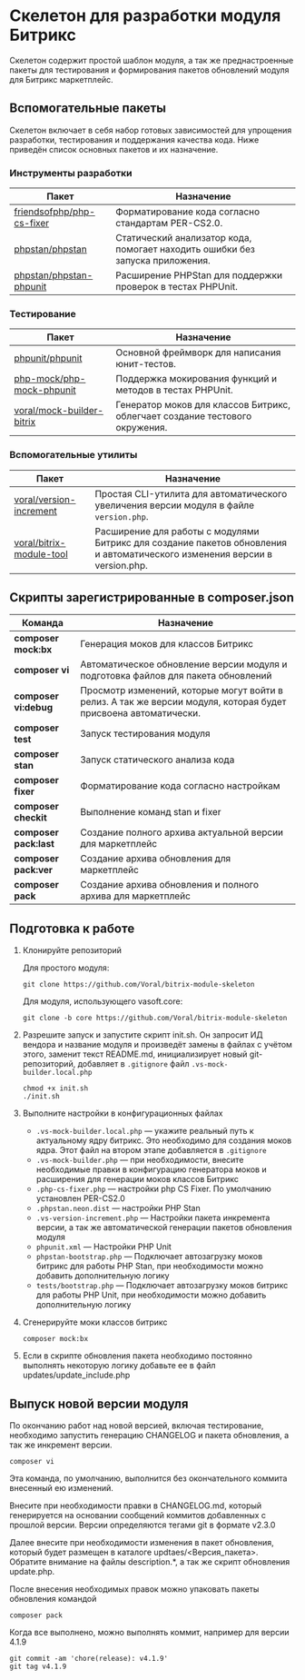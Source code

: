 # Скелетон для разработки модуля Битрикс

Скелетон содержит простой шаблон модуля, а так же преднастроенные пакеты для тестирования и формирования пакетов
обновлений модуля для Битрикс маркетплейс.

## Вспомогательные пакеты

Скелетон включает в себя набор готовых зависимостей для упрощения разработки, тестирования и поддержания качества кода.
Ниже приведён список основных пакетов и их назначение.

### Инструменты разработки

| Пакет                                                                     | Назначение                                                                    |
|---------------------------------------------------------------------------|-------------------------------------------------------------------------------|
| [friendsofphp/php-cs-fixer](https://github.com/PHP-CS-Fixer/PHP-CS-Fixer) | Форматирование кода согласно стандартам PER-CS2.0.                            |
| [phpstan/phpstan](https://github.com/phpstan/phpstan)                     | Статический анализатор кода, помогает находить ошибки без запуска приложения. |
| [phpstan/phpstan-phpunit](https://github.com/phpstan/phpstan-phpunit)     | Расширение PHPStan для поддержки проверок в тестах PHPUnit.                   |

### Тестирование

| Пакет                                                                     | Назначение                                                                   |
|---------------------------------------------------------------------------|------------------------------------------------------------------------------|
| [phpunit/phpunit](https://github.com/sebastianbergmann/phpunit)           | Основной фреймворк для написания юнит-тестов.                                |
| [php-mock/php-mock-phpunit](https://github.com/php-mock/php-mock-phpunit) | Поддержка мокирования функций и методов в тестах PHPUnit.                    |
| [voral/mock-builder-bitrix](https://github.com/Voral/mock-builder-bitrix) | Генератор моков для классов Битрикс, облегчает создание тестового окружения. |

### Вспомогательные утилиты

| Пакет                                                                      | Назначение                                                                                                                 |
|----------------------------------------------------------------------------|----------------------------------------------------------------------------------------------------------------------------|
| [voral/version-increment](https://github.com/Voral/vs-version-incrementor) | Простая CLI-утилита для автоматического увеличения версии модуля в файле `version.php`.                                    |
| [voral/bitrix-module-tool](https://github.com/Voral/bitrix-module-tool)    | Расширение для работы с модулями Битрикс для создание пакетов обновления и автоматического изменения версии в version.php. |

## Скрипты зарегистрированные в composer.json

| Команда                | Назначение                                                                                                      |
|------------------------|-----------------------------------------------------------------------------------------------------------------|
| **composer mock:bx**   | Генерация моков для классов Битрикс                                                                             |
| **composer vi**        | Автоматическое обновление версии модуля и подготовка файлов для пакета обновлений                               |
| **composer vi:debug**  | Просмотр изменений, которые могут войти в релиз. А так же версии модуля, которая будет присвоена автоматически. |
| **composer test**      | Запуск тестирования модуля                                                                                      |
| **composer stan**      | Запуск статического анализа кода                                                                                |
| **composer fixer**     | Форматирование кода согласно настройкам                                                                         |
| **composer checkit**   | Выполнение команд stan и fixer                                                                                  |
| **composer pack:last** | Создание полного архива актуальной версии для маркетплейс                                                       |
| **composer pack:ver**  | Создание архива обновления для маркетплейс                                                                      |
| **composer pack**      | Создание архива обновления и полного архива для маркетплейс                                                     |

## Подготовка к работе

1. Клонируйте репозиторий

   Для простого модуля:
   ```
   git clone https://github.com/Voral/bitrix-module-skeleton
   ```

   Для модуля, использующего vasoft.core:
   ```
   git clone -b core https://github.com/Voral/bitrix-module-skeleton
   ```

2. Разрешите запуск и запустите скрипт init.sh. Он запросит ИД вендора и название модуля и произведёт замены в файлах с
   учётом этого, заменит текст README.md, инициализирует новый git-репозиторий, добавляет в `.gitignore` файл
   `.vs-mock-builder.local.php`

   ```
   chmod +x init.sh
   ./init.sh
   ```

3. Выполните настройки в конфигурационных файлах
    * `.vs-mock-builder.local.php` — укажите реальный путь к актуальному ядру битрикс. Это необходимо для создания моков
      ядра. Этот файл на втором этапе добавляется в `.gitignore`
    * `.vs-mock-builder.php` — при необходимости, внесите необходимые правки в конфигурацию генератора моков и
      расширения
      для генерации моков классов Битрикс
    * `.php-cs-fixer.php` — настройки php CS Fixer. По умолчанию установлен PER-CS2.0
    * `.phpstan.neon.dist` — настройки PHP Stan
    * `.vs-version-increment.php` — Настройки пакета инкремента версии, а так же автоматической генерации пакетов
      обновления модуля
    * `phpunit.xml` — Настройки PHP Unit
    * `phpstan-bootstrap.php` — Подключает автозагрузку моков битрикс для работы PHP Stan, при необходимости можно
      добавить дополнительную логику
    * `tests/bootstrap.php` — Подключает автозагрузку моков битрикс для работы PHP Unit, при необходимости можно
      добавить
      дополнительную логику

4. Сгенерируйте моки классов битрикс
   ```
   composer mock:bx
   ```

5. Если в скрипте обновления пакета необходимо постоянно выполнять некоторую логику добавьте ее в файл
   updates/update_include.php

## Выпуск новой версии модуля

По окончанию работ над новой версией, включая тестирование, необходимо запустить генерацию CHANGELOG и пакета
обновления, а так же инкремент версии.

```
composer vi
```

Эта команда, по умолчанию, выполнится без окончательного коммита внесенный ею изменений.

Внесите при необходимости правки в CHANGELOG.md, который генерируется на основании сообщений коммитов добавленных с
прошлой версии. Версии определяются тегами git в формате v2.3.0

Далее внесите при необходимости изменения в пакет обновления, который будет размещен в каталоге updtaes/<Версия_пакета>.
Обратите внимание на файлы description.*, а так же скрипт обновления update.php.

После внесения необходимых правок можно упаковать пакеты обновления командой

```
composer pack
```

Когда все выполнено, можно выполнять коммит, например для версии 4.1.9

```
git commit -am 'chore(release): v4.1.9'
git tag v4.1.9
```
